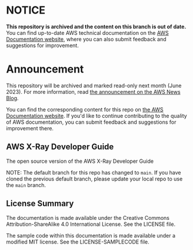 # NOTICE

**This repository is archived and the content on this branch is out of date.** You can find up-to-date AWS technical documentation on the [AWS Documentation website](https://docs.aws.amazon.com/), where you can also submit feedback and suggestions for improvement.

# Announcement

This repository will be archived and marked read-only next month (June 2023). For more information, read [the announcement on the AWS News Blog](https://aws.amazon.com/blogs/aws/retiring-the-aws-documentation-on-github/).

You can find the corresponding content for this repo on [the AWS Documentation website](https://docs.aws.amazon.com/xray/latest/devguide). If you'd like to continue contributing to the quality of AWS documentation, you can submit feedback and suggestions for improvement there.

## AWS X-Ray Developer Guide

The open source version of the AWS X-Ray Developer Guide

NOTE: The default branch for this repo has changed to `main`. 
If you have cloned the previous default branch, please update your local repo to use the `main` branch. 

## License Summary

The documentation is made available under the Creative Commons Attribution-ShareAlike 4.0 International License. See the LICENSE file.

The sample code within this documentation is made available under a modified MIT license. See the LICENSE-SAMPLECODE file.
